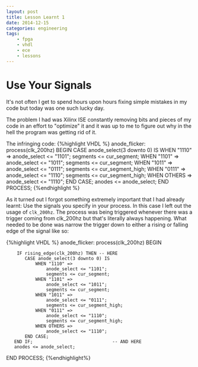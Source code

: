 ```yaml
---
layout: post
title: Lesson Learnt 1
date: 2014-12-15
categories: engineering
tags:
    - fpga
    - vhdl
    - ece
    - lessons
---
```


# Use Your Signals
It's not often I get to spend hours upon hours fixing simple mistakes in my code but today was one such lucky day.

The problem I had was Xilinx ISE constantly removing bits and pieces of my code in an effort to "optimize" it and it was up to me to figure out why in the hell the program was getting rid of it.

The infringing code:
{%highlight VHDL %}
anode_flicker: process(clk_200hz)
   BEGIN
       CASE anode_select(3 downto 0) IS
           WHEN "1110" =>
               anode_select <= "1101";
               segments <= cur_segment;
           WHEN "1101" =>
               anode_select <= "1011";
               segments <= cur_segment;
           WHEN "1011" =>
               anode_select <= "0111";
               segments <= cur_segment_high;
           WHEN "0111" =>
               anode_select <= "1110";
               segments <= cur_segment_high;
           WHEN OTHERS =>
               anode_select <= "1110";
       END CASE;
       anodes <= anode_select;
   END PROCESS;
{%endhighlight %}

As it turned out I forgot something extremely important that I had already learnt: Use the signals you specify in your process. In this case I left out the usage of `clk_200hz`. The process was being triggered whenever there was a trigger coming from clk_200hz but that's literally always happening. What needed to be done was narrow the trigger down to either a rising or falling edge of the signal like so:

{%highlight VHDL %}
anode_flicker: process(clk_200hz)
   BEGIN

        IF rising_edge(clk_200hz) THEN -- HERE
           CASE anode_select(3 downto 0) IS
               WHEN "1110" =>
                   anode_select <= "1101";
                   segments <= cur_segment;
               WHEN "1101" =>
                   anode_select <= "1011";
                   segments <= cur_segment;
               WHEN "1011" =>
                   anode_select <= "0111";
                   segments <= cur_segment_high;
               WHEN "0111" =>
                   anode_select <= "1110";
                   segments <= cur_segment_high;
               WHEN OTHERS =>
                   anode_select <= "1110";
           END CASE;
       END IF;                              -- AND HERE
       anodes <= anode_select;
   END PROCESS;
{%endhighlight%}
